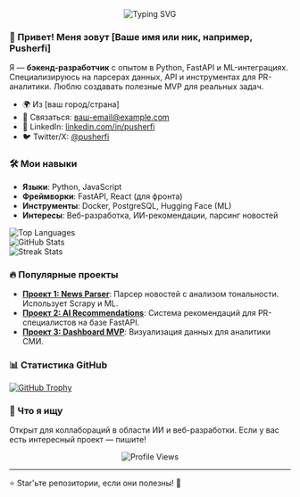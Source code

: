 <div align="center">
  <img src="https://readme-typing-svg.herokuapp.com?font=Fira+Code&pause=1000&color=000000&center=true&vCenter=true&width=435&lines=Hi%2C+I'm+Pusherfi!;Full-Stack+Developer;Passionate+about+AI+and+Web+Tech" alt="Typing SVG" />
</div>

### 👋 Привет! Меня зовут [Ваше имя или ник, например, Pusherfi]
Я — **бэкенд-разработчик** с опытом в Python, FastAPI и ML-интеграциях. Специализируюсь на парсерах данных, API и инструментах для PR-аналитики. Люблю создавать полезные MVP для реальных задач.

- 🌍 Из [ваш город/страна]
- 📧 Связаться: [ваш-email@example.com](mailto:ваш-email@example.com)
- 💼 LinkedIn: [linkedin.com/in/pusherfi](https://linkedin.com/in/pusherfi)
- 🐦 Twitter/X: [@pusherfi](https://x.com/pusherfi)

### 🛠️ Мои навыки
- **Языки**: Python, JavaScript
- **Фреймворки**: FastAPI, React (для фронта)
- **Инструменты**: Docker, PostgreSQL, Hugging Face (ML)
- **Интересы**: Веб-разработка, ИИ-рекомендации, парсинг новостей

![Top Languages](https://github-readme-stats.vercel.app/api/top-langs/?username=pusherfi&layout=compact&theme=radical)  
![GitHub Stats](https://github-readme-stats.vercel.app/api?username=pusherfi&show_icons=true&theme=radical&hide_border=true)  
![Streak Stats](https://github-readme-streak-stats.herokuapp.com?user=pusherfi&theme=radical)

### 🔥 Популярные проекты
- **[Проект 1: News Parser](https://github.com/pusherfi/news-parser)**: Парсер новостей с анализом тональности. Использует Scrapy и ML.
- **[Проект 2: AI Recommendations](https://github.com/pusherfi/ai-recs)**: Система рекомендаций для PR-специалистов на базе FastAPI.
- **[Проект 3: Dashboard MVP](https://github.com/pusherfi/dashboard-mvp)**: Визуализация данных для аналитики СМИ.

### 📊 Статистика GitHub
[![GitHub Trophy](https://github-profile-trophy.vercel.app/?username=pusherfi)](https://github.com/ryo-ma/github-profile-trophy)

### 🎯 Что я ищу
Открыт для коллабораций в области ИИ и веб-разработки. Если у вас есть интересный проект — пишите!

<div align="center">
  <img src="https://komarev.com/ghpvc/?username=pusherfi&label=Profile%20views&color=0e75b6&style=flat" alt="Profile Views" />
</div>

---
⭐ Star'ьте репозитории, если они полезны! 🚀

